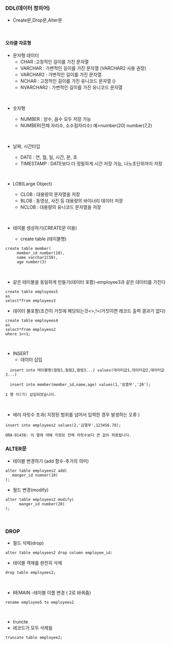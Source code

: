 ### DDL(데이터 정의어)
- Create문,Drop문,Alter문

 &nbsp;

  #### 오라클 자료형 
 - 문자형 데이터
    - CHAR :고정적인 길이를 가진 문자열    
    - VARCHAR : 가변적인 길이를 가진 문자열
      (VARCHAR2 사용 권장)    
    - VARCHAR2 : 가변적인 길이를 가진 문자열    
    - NCHAR : 고정적인 길이를 가진 유니코드 문자열 ()  
    - NVARCHAR2 : 가변적인 길이를 가진 유니코드 문자열
  
 &nbsp;
 - 숫자형
    - NUMBER : 양수, 음수 모두 저장 가능
    - NUMBER(전체 자리수, 소수점자리수) 예>number(20) number(7,2)
  
    &nbsp;
 - 날짜, 시간타입
    - DATE : 연, 월, 일, 시간, 분, 초
    - TIMESTAMP : DATE보다 더 정밀하게 시간 저장 가능, 나노초단위까지 저장
  
    &nbsp;
 - LOB(Large Object)
    - CLOB : 대용량의 문자열을 저장
    - BLOB : 동영상, 사진 등 대용량의 바이너리 데이터 저장
    - NCLOB : 대용량의 유니코드 문자열을 저장


   &nbsp;

- 테이블 생성하기(CREATE문 이용)
   - create table (테이블명)
```
create table member(
     member_id number(10),
     name varchar2(50),
     age number(3)
```
 &nbsp;

- 같은 테이블을 동일하게 만들기(데이터 포함)-employee3과 같은 데이터를 가진다
```
create table employees5
as
select*from employees3
```
- 데이터 불포함(조건이 거짓에 해당되는것<>,!=/거짓이면 레코드 출력 결과가 없다)
```
create table employees4
as
select*from employees2
where 1<>1;
```

  &nbsp; 
- INSERT 
   - 데이터 삽입
```
  insert into 테이블명(컬럼1,컬럼2,컬럼3...) values(데이터값1,데이터값2,데이터값3...)
```
```
  insert into member(member_id,name,age) values(1,'임열무','20');
```
```
1 행 이(가) 삽입되었습니다.
```
&nbsp; 

- 에러 자릿수 초과( 지정된 범위를 넘어서 입력한 경우 발생하는 오류 )
```
insert into employees2 values(2,'김열무',123456.78);
```
```
ORA-01438: 이 열에 대해 지정된 전체 자릿수보다 큰 값이 허용됩니다.
```


### ALTER문

- 테이블 변경하기 (add 함수-추가의 의미)
```
alter table employees2 add(
   manger_id numner(10)
);
```

- 필드 변경(modify)
```
alter table employees2 modify(
      manger_id number(20)
);

```


&nbsp; 

### DROP

- 필드 삭제(drop)
```
alter table employees2 drop column employee_id:
```

- 테이블 객체를 완전히 삭제
```
drop table employees2;
```
&nbsp; 
- REMAIN
  -테이블 이름 변경 ( 2로 바꿔줌)
```
rename employee5 to employees2
```
&nbsp; 

- truncte 
- 레코드가 모두 삭제됨 
```
truncate table employee2;
```